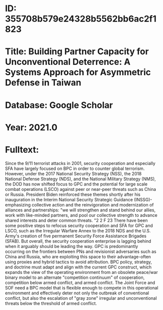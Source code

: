 # ID: 355708b579e24328b5562bb6ac2f1823
# Title: Building Partner Capacity for Unconventional Deterrence: A Systems Approach for Asymmetric Defense in Taiwan
# Database: Google Scholar
# Year: 2021.0
# Fulltext:
Since the 9/11 terrorist attacks in 2001, security cooperation and especially SFA have largely focused on BPC in order to counter global terrorism.
However, under the 2017 National Security Strategy (NSS), the 2018 National Defense Strategy (NDS), and the National Military Strategy (NMS), the DOD has now shifted focus to GPC and the potential for large scale combat operations (LSCO) against peer or near-peer threats such as China or Russia.
President Biden reinforced these themes shortly after his inauguration in the Interim National Security Strategic Guidance (INSSG)-emphasizing collective action and the reinvigoration and modernization of alliances and partnerships: "we will strengthen and stand behind our allies, work with like-minded partners, and pool our collective strength to advance shared interests and deter common threats.
"2 2 F 23 There have been some positive steps to refocus security cooperation and SFA for GPC and LSCO, such as the Irregular Warfare Annex to the 2018 NDS and the U.S. Army's creation of five permanent Security Force Assistance Brigades (SFAB).
But overall, the security cooperation enterprise is lagging behind when it arguably should be leading the way.
GPC is predominantly occurring on the frontiers between PNs and revisionist adversaries such as China and Russia, who are exploiting this space to their advantage-often using proxies and hybrid tactics to avoid attribution.
BPC policy, strategy, and doctrine must adapt and align with the current GPC construct, which expands the view of the operating environment from an obsolete peace/war binary model to an alternate "competition continuum" of cooperation, competition below armed conflict, and armed conflict.
The Joint Force and SOF need a BPC model that is flexible enough to compete in this operational environment and effectively deter not only the outbreak of conventional conflict, but also the escalation of "gray zone" irregular and unconventional threats below the threshold of armed conflict.